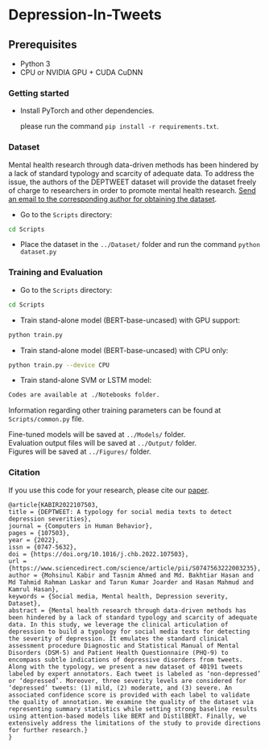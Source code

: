 # Depression-In-Tweets

 ## Prerequisites
- Python 3
- CPU or NVIDIA GPU + CUDA CuDNN

### Getting started


- Install PyTorch and other dependencies.

  please run the command `pip install -r requirements.txt`.

### Dataset
Mental health research through data-driven methods has been hindered by a lack of standard typology and scarcity of adequate data. To address the issue, the authors of the DEPTWEET dataset will provide the dataset freely of charge to researchers in order to promote mental health research. [Send an email to the corresponding author for obtaining the dataset](mailto:mohsinulkabir@iut-dhaka.edu).

- Go to the `Scripts` directory:
```bash
cd Scripts
```
- Place the dataset in the `../Dataset/` folder and run the command `python dataset.py`

### Training and Evaluation
- Go to the `Scripts` directory:
```bash
cd Scripts
```

- Train stand-alone model (BERT-base-uncased) with GPU support:
```bash
python train.py
```
- Train stand-alone model (BERT-base-uncased) with CPU only:
```bash
python train.py --device CPU
```

- Train stand-alone SVM or LSTM model:
```bash
Codes are available at ./Notebooks folder.
```
Information regarding other training parameters can be found at `Scripts/common.py` file.

Fine-tuned models will be saved at `../Models/` folder.\
Evaluation output files will be saved at `../Output/` folder.\
Figures will be saved at `../Figures/` folder.


### Citation
If you use this code for your research, please cite our [paper](https://www.sciencedirect.com/science/article/abs/pii/S0747563222003235).
```
@article{KABIR2022107503,
title = {DEPTWEET: A typology for social media texts to detect depression severities},
journal = {Computers in Human Behavior},
pages = {107503},
year = {2022},
issn = {0747-5632},
doi = {https://doi.org/10.1016/j.chb.2022.107503},
url = {https://www.sciencedirect.com/science/article/pii/S0747563222003235},
author = {Mohsinul Kabir and Tasnim Ahmed and Md. Bakhtiar Hasan and Md Tahmid Rahman Laskar and Tarun Kumar Joarder and Hasan Mahmud and Kamrul Hasan},
keywords = {Social media, Mental health, Depression severity, Dataset},
abstract = {Mental health research through data-driven methods has been hindered by a lack of standard typology and scarcity of adequate data. In this study, we leverage the clinical articulation of depression to build a typology for social media texts for detecting the severity of depression. It emulates the standard clinical assessment procedure Diagnostic and Statistical Manual of Mental Disorders (DSM-5) and Patient Health Questionnaire (PHQ-9) to encompass subtle indications of depressive disorders from tweets. Along with the typology, we present a new dataset of 40191 tweets labeled by expert annotators. Each tweet is labeled as ‘non-depressed’ or ‘depressed’. Moreover, three severity levels are considered for ‘depressed’ tweets: (1) mild, (2) moderate, and (3) severe. An associated confidence score is provided with each label to validate the quality of annotation. We examine the quality of the dataset via representing summary statistics while setting strong baseline results using attention-based models like BERT and DistilBERT. Finally, we extensively address the limitations of the study to provide directions for further research.}
}

```
